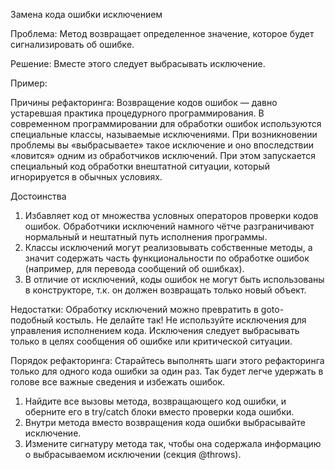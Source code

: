 Замена кода ошибки исключением

Проблема: Метод возвращает определенное значение, которое будет сигнализировать об ошибке.

Решение: Вместе этого следует выбрасывать исключение.

Пример: <a href="https://github.com/helenasilkina/refactoring/blob/master/"></a>

Причины рефакторинга: Возвращение кодов ошибок — давно устаревшая практика процедурного программирования. В современном программировании для обработки ошибок используются специальные классы, называемые исключениями. При возникновении проблемы вы «выбрасываете» такое исключение и оно впоследствии «ловится» одним из обработчиков исключений. При этом запускается специальный код обработки внештатной ситуации, который игнорируется в обычных условиях.

Достоинства

1. Избавляет код от множества условных операторов проверки кодов ошибок. Обработчики исключений намного чётче разграничивают нормальный и нештатный путь исполнения программы.
2. Классы исключений могут реализовывать собственные методы, а значит содержать часть функциональности по обработке ошибок (например, для перевода сообщений об ошибках).
3. В отличие от исключений, коды ошибок не могут быть использованы в конструкторе, т.к. он должен возвращать только новый объект.

Недостатки: Обработку исключений можно превратить в goto-подобный костыль. Не делайте так! Не используйте исключения для управления исполнением кода. Исключения следует выбрасывать только в целях сообщения об ошибке или критической ситуации.

Порядок рефакторинга: Старайтесь выполнять шаги этого рефакторинга только для одного кода ошибки за один раз. Так будет легче удержать в голове все важные сведения и избежать ошибок.

1. Найдите все вызовы метода, возвращающего код ошибки, и оберните его в try/catch блоки вместо проверки кода ошибки.
2. Внутри метода вместо возвращения кода ошибки выбрасывайте исключение.
3. Измените сигнатуру метода так, чтобы она содержала информацию о выбрасываемом исключении (секция @throws).
